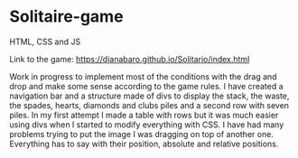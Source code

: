# Solitaire-game 

HTML, CSS and JS

Link to the game: https://dianabaro.github.io/Solitario/index.html 

Work in progress to implement most of the conditions with the drag and drop and make some sense according to the game rules. I have created a navigation bar and a structure made of divs to display the stack, the waste, the spades, hearts, diamonds and clubs piles and a second row with seven piles. In my first attempt I made a table with rows but it was much easier using divs when I started to modify everything with CSS. I have had many problems trying to put the image I was dragging on top of another one. Everything has to say with their position, absolute and relative positions.
